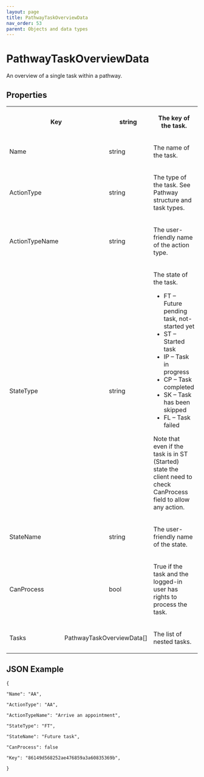 ```yaml
---
layout: page
title: PathwayTaskOverviewData
nav_order: 53
parent: Objects and data types
---
```


# PathwayTaskOverviewDataAn overview of a single task within a pathway.## Properties<table><tbody><tr><th colspan="2"><p>Key</p></th><th colspan="2"><p>string</p></th><th><p>The key of the task.</p></th></tr><tr><td colspan="2"><p>Name</p></td><td colspan="2"><p>string</p></td><td><p>The name of the task.</p></td></tr><tr><td colspan="2"><p>ActionType</p></td><td colspan="2"><p>string</p></td><td><p>The type of the task. See Pathway structure and task types.</p></td></tr><tr><td colspan="2"><p>ActionTypeName</p></td><td colspan="2"><p>string</p></td><td><p>The user-friendly name of the action type.</p></td></tr><tr><td colspan="2"><p>StateType</p></td><td colspan="2"><p>string</p></td><td><p>The state of the task.</p><ul><li>FT – Future pending task, not-started yet</li><li>ST – Started task</li><li>IP – Task in progress</li><li>CP – Task completed</li><li>SK – Task has been skipped</li><li>FL – Task failed</li></ul><p>Note that even if the task is in ST (Started) state the client need to check CanProcess field to allow any action.</p></td></tr><tr><td colspan="2"><p>StateName</p></td><td colspan="2"><p>string</p></td><td><p>The user-friendly name of the state.</p></td></tr><tr><td colspan="2"><p>CanProcess</p></td><td colspan="2"><p>bool</p></td><td><p>True if the task and the logged-in user has rights to process the task.</p></td></tr><tr><td><p>Tasks</p></td><td colspan="2"><p>PathwayTaskOverviewData[]</p></td><td colspan="2"><p>The list of nested tasks.</p></td></tr></tbody></table>## JSON Example```{"Name": "AA","ActionType": "AA","ActionTypeName": "Arrive an appointment","StateType": "FT","StateName": "Future task","CanProcess": false"Key": "86149d568252ae476859a3a60835369b",}```